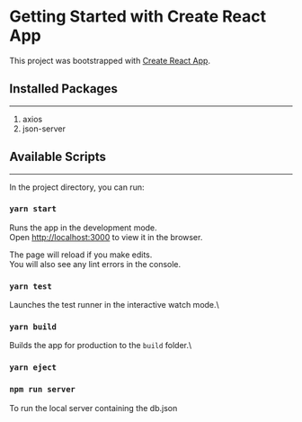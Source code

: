 # Getting Started with Create React App

This project was bootstrapped with [Create React App](https://github.com/facebook/create-react-app).

## Installed Packages

---

1. axios
2. json-server

## Available Scripts

---

In the project directory, you can run:

### `yarn start`

Runs the app in the development mode.\
Open [http://localhost:3000](http://localhost:3000) to view it in the browser.

The page will reload if you make edits.\
You will also see any lint errors in the console.

### `yarn test`

Launches the test runner in the interactive watch mode.\

### `yarn build`

Builds the app for production to the `build` folder.\

### `yarn eject`

### `npm run server`

To run the local server containing the db.json
